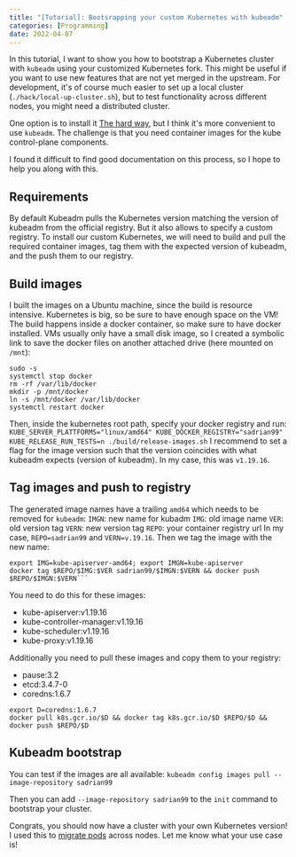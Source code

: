 ```yaml
---
title: "[Tutorial]: Bootsrapping your custom Kubernetes with kubeadm"
categories: [Programming]
date: 2022-04-07
---
```


In this tutorial, I want to show you how to bootstrap a Kubernetes cluster with `kubeadm` using your customized Kubernetes fork. This might be useful if you want to use new features that are not yet merged in the upstream. For development, it's of course much easier to set up a local cluster (`./hack/local-up-cluster.sh`), but to test functionality across different nodes, you might need a distributed cluster.

One option is to install it [The hard way](https://github.com/kelseyhightower/kubernetes-the-hard-way), but I think it's more convenient to use `kubeadm`.
The challenge is that you need container images for the kube control-plane components.

I found it difficult to find good documentation on this process, so I hope to help you along with this.

## Requirements

By default Kubeadm pulls the Kubernetes version matching the version of kubeadm from the official registry. But it also allows to specify a custom registry.
To install our custom Kubernetes, we will need to build and pull the required container images, tag them with the expected version of kubeadm, and the push them to our registry.

## Build images

I built the images on a Ubuntu machine, since the build is resource intensive.
Kubernetes is big, so be sure to have enough space on the VM! The build happens inside a docker container, so make sure to have docker installed. VMs usually only have a small disk image, so I created a symbolic link to save the docker files on another attached drive (here mounted on `/mnt`):

```
sudo -s
systemctl stop docker
rm -rf /var/lib/docker
mkdir -p /mnt/docker
ln -s /mnt/docker /var/lib/docker
systemctl restart docker
```

Then, inside the kubernetes root path, specify your docker registry and run:
`KUBE_SERVER_PLATTFORMS="linux/amd64" KUBE_DOCKER_REGISTRY="sadrian99" KUBE_RELEASE_RUN_TESTS=n ./build/release-images.sh`
I recommend to set a flag for the image version such that the version coincides with what kubeadm expects (version of kubeadm).
In my case, this was `v1.19.16`.

## Tag images and push to registry

The generated image names have a trailing `amd64` which needs to be removed for `kubeadm`:
`IMGN`: new name for kubadm
`IMG`: old image name
`VER`: old version tag
`VERN`: new version tag
`REPO`: your container registry url
In my case, `REPO=sadrian99` and `VERN=v.19.16`. Then we tag the image with the new name:

````
export IMG=kube-apiserver-amd64; export IMGN=kube-apiserver
docker tag $REPO/$IMG:$VER sadrian99/$IMGN:$VERN && docker push $REPO/$IMGN:$VERN```
````

You need to do this for these images:

- kube-apiserver:v1.19.16
- kube-controller-manager:v1.19.16
- kube-scheduler:v1.19.16
- kube-proxy:v1.19.16

Additionally you need to pull these images and copy them to your registry:

- pause:3.2
- etcd:3.4.7-0
- coredns:1.6.7

```
export D=coredns:1.6.7
docker pull k8s.gcr.io/$D && docker tag k8s.gcr.io/$D $REPO/$D && docker push $REPO/$D
```

## Kubeadm bootstrap

You can test if the images are all available:
`kubeadm config images pull --image-repository sadrian99 `

Then you can add `--image-repository sadrian99` to the `init` command to bootstrap your cluster.

Congrats, you should now have a cluster with your own Kubernetes version! I used this to [migrate pods](/posts/pod-migration) across nodes. Let me know what your use case is!
